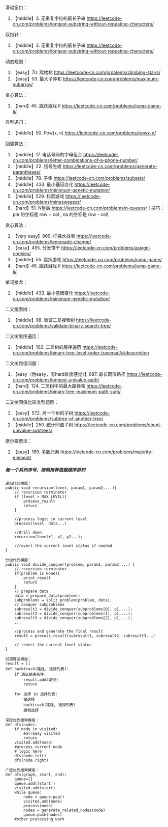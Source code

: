 滑动窗口：
1. 【middle】3. 无重复字符的最长子串 https://leetcode-cn.com/problems/longest-substring-without-repeating-characters/

双指针：
1. 【middle】3. 无重复字符的最长子串 https://leetcode-cn.com/problems/longest-substring-without-repeating-characters/

动态规划：
1. 【easy】70. 爬楼梯 https://leetcode-cn.com/problems/climbing-stairs/
2. 【easy】53. 最大子序和 https://leetcode-cn.com/problems/maximum-subarray/

贪心算法：
1. 【hard】45. 跳跃游戏 II https://leetcode-cn.com/problems/jump-game-ii/

典型递归：
1. 【middle】50. Pow(x, n) https://leetcode-cn.com/problems/powx-n/

回溯算法：
1. 【middle】17. 电话号码的字母组合 https://leetcode-cn.com/problems/letter-combinations-of-a-phone-number/
2. 【middle】22. 括号生成 https://leetcode-cn.com/problems/generate-parentheses/
3. 【middle】78. 子集 https://leetcode-cn.com/problems/subsets/
4. 【middle】433. 最小基因变化 https://leetcode-cn.com/problems/minimum-genetic-mutation/
5. 【middle】529. 扫雷游戏 https://leetcode-cn.com/problems/minesweeper/
6. 【hard】51. N皇后 https://leetcode-cn.com/problems/n-queens/  ( 技巧： pie 的坐标是 row + col , na 的坐标是 row - col)

贪心算法：
1. 【very easy】860. 柠檬水找零 https://leetcode-cn.com/problems/lemonade-change/ 
2. 【easy】455. 分发饼干 https://leetcode-cn.com/problems/assign-cookies/
3. 【middle】55. 跳跃游戏 https://leetcode-cn.com/problems/jump-game/
4. 【hard】45. 跳跃游戏 II https://leetcode-cn.com/problems/jump-game-ii/

单词接龙：
1. 【middle】433. 最小基因变化 https://leetcode-cn.com/problems/minimum-genetic-mutation/

二叉搜索树：
1. 【middle】98. 验证二叉搜索树 https://leetcode-cn.com/problems/validate-binary-search-tree/

二叉树层序遍历：
1. 【middle】102. 二叉树的层序遍历 https://leetcode-cn.com/problems/binary-tree-level-order-traversal/#/description

二叉树路径问题：
1. 【easy（伪easy，有hard难度感觉）】687. 最长同值路径 https://leetcode-cn.com/problems/longest-univalue-path/
2. 【hard】124. 二叉树中的最大路径和 https://leetcode-cn.com/problems/binary-tree-maximum-path-sum/

二叉树同值比较类型题目：
1. 【easy】572. 另一个树的子树 https://leetcode-cn.com/problems/subtree-of-another-tree/
2. 【middle】250. 统计同值子树 https://leetcode-cn.com/problems/count-univalue-subtrees/

摩尔投票法：
1. 【easy】169. 多数元素 https://leetcode-cn.com/problems/majority-element/

##### 每一个系列序号，按照推荐做题顺序排列

```text
递归代码模版：
public void recursion(level, param1, param2,...){
    // recursion terminator
    if (level > MAX_LEVEL){
        process_result
        return
    }
    
    //process logic in current level
    process(level, data...)
    
    //drill down
    recursion(level+1, p1, p2...);
    
    //revert the current level status if needed
}

分治代码模版：
public void divide_conquer(problem, param1, param2,...) {
    // recursion terminator
    if(problem is None){
        print_result
        return        
    }
    // prepare data
    data = prepare_data(problem);
    subproblems = split_problem(problem, data);
    // conquer subproblems
    subresult1 = divide_conquer(subproblems[0], p1,...);
    subresult2 = divide_conquer(subproblems[1], p1,...);
    subresult3 = divide_conquer(subproblems[2], p1,...);
    ...
    
    //process and generate the final result
    result = process_result(subresult1, subresult2, subresult3, …)

    // revert the current level status
}

回溯算法模版：
result = []
def backtrack(路径, 选择列表):
    if 满足结束条件:
        result.add(路径)
        return
    
    for 选择 in 选择列表:
        做选择
        backtrack(路径, 选择列表)
        撤销选择
        
深度优先搜索模版：
def dfs(node):
    if node in visited:   
        #already visited
        return
    visited.add(node)
    #process current node
    # logic here
    dfs(node.left)
    dfs(node.right)

广度优先搜索模版：
def bfs(graph, start, end):
    queue=[]
    queue.add([start])
    visited.add(start)
    while queue:
        node = queue.pop()
        visited.add(node)
        process(node)
        nodes = generate_related_nodes(node)
        queue.push(nodes)
    #other processing work
```